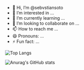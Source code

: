 - 👋 Hi, I’m @sebvstiansoto
- 👀 I’m interested in ...
- 🌱 I’m currently learning ...
- 💞️ I’m looking to collaborate on ...
- 📫 How to reach me ...
- 😄 Pronouns: ...
- ⚡ Fun fact: ...

![Top Langs](https://github-readme-stats.vercel.app/api/top-langs/?username=anuraghazra&layout=compact)

![Anurag's GitHub stats](https://github-readme-stats.vercel.app/api?username=sebvstiansoto&show_icons=true&theme=dracula)

<!---
sebvstiansoto/sebvstiansoto is a ✨ special ✨ repository because its `README.md` (this file) appears on your GitHub profile.
You can click the Preview link to take a look at your changes.
--->
